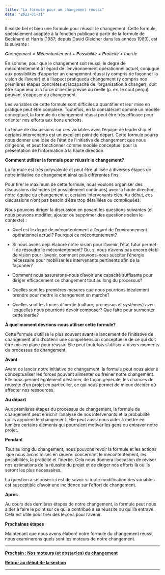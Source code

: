 ```yaml
---
title: "La formule pour un changement réussi"
date: "2023-01-31"
---
```


Il existe bel et bien une formule pour réussir le changement. Cette formule, spécialement adaptée à la fonction publique à partir de la formule de Beckhard et Harris (1987; depuis David Gleicher dans les années 1960), est la suivante :

_**C**hangement = **M**écontentement + **P**ossibilité + **P**raticité > **I**nertie_

En somme, pour que le changement soit réussi, le degré de mécontentement à l’égard de l’environnement opérationnel actuel, conjugué aux possibilités d’apporter un changement réussi (y compris de façonner la vision de l’avenir) et à l’aspect pratiquedu changement (y compris nos premières étapes concrètes et lacapacité de l’organisation à changer), doit être supérieur à la force d’inertie prévue ou réelle (p. ex. le coût perçu) pouvant s’opposer au changement.

Les variables de cette formule sont difficiles à quantifier et leur mise en pratique peut être complexe. Toutefois, en la considérant comme un modèle conceptuel, la formule du changement réussi peut être très efficace pour orienter nos efforts aux bons endroits.

La tenue de discussions sur ces variables avec l’équipe de leadership et certains intervenants est un excellent point de départ. Cette formule pourra nous donner une idée de l’état de l’initiative de changement que nous dirigeons, et peut fonctionner comme modèle conceptuel pour la présentation de l’information à la haute direction.

**Comment utiliser la formule pour réussir le changement?**

La formule est très polyvalente et peut être utilisée à diverses étapes de notre initiative de changement ainsi qu’à différentes fins.

Pour tirer le maximum de cette formule, nous voulons organiser des discussions distinctes (et possiblement continues) avec la haute direction, notre équipe du changement et certains intervenants clés. Au début, ces discussions n’ont pas besoin d’être trop détaillées ou compliquées.

Nous pouvons diriger la discussion en posant les questions suivantes (et nous pouvons modifier, ajouter ou supprimer des questions selon le contexte) :

- Quel est le degré de mécontentement à l’égard de l’environnement opérationnel actuel? Pourquoi ce mécontentement?

- Si nous avons déjà élaboré notre vision pour l’avenir, l’état futur permet-il de résoudre le mécontentement? Ou, si nous n’avons pas encore établi de vision pour l’avenir, comment pouvons-nous susciter l’énergie nécessaire pour mobiliser les intervenants pertinents afin de la façonner?

- Comment nous assurerons-nous d’avoir une capacité suffisante pour diriger efficacement ce changement tout au long du processus?

- Quelles sont les premières mesures que nous pourrions idéalement prendre pour mettre le changement en marche?

- Quelles sont les forces d’inertie (culture, processus et systèmes) avec lesquelles nous pourrions devoir composer? Que faire pour surmonter cette inertie?

  
**À quel moment devrions-nous utiliser cette formule?**

Cette formule s’utilise le plus souvent avant le lancement de l’initiative de changement afin d’obtenir une compréhension conceptuelle de ce qui doit être mis en place pour réussir. Elle peut toutefois s’utiliser à divers moments du processus de changement.

**Avant**

Avant de lancer notre initiative de changement, la formule peut nous aider à conceptualiser les forces pouvant alimenter ou freiner notre changement. Elle nous permet également d’estimer, de façon générale, les chances de réussite d’un projet en particulier, ce qui nous permet de mieux décider où affecter nos ressources.

**Au départ**

Aux premières étapes du processus de changement, la formule de changement peut enrichir l’analyse de nos intervenants et la probabilité qu’ils appuient le changement. Elle peut aussi nous aider à mettre en lumière certains éléments qui pourraient motiver les gens ou entraver notre projet.

**Pendant**

Tout au long du changement, nous pouvons revoir la formule et les actions  que nous avons mises en œuvre  concernant le mécontentement, les possibilités, la praticité et l’inertie. Cela nous donnera l’occasion de réviser nos estimations de la réussite du projet et de diriger nos efforts là où ils seront les plus nécessaires.

La question à se poser ici est de savoir si toute modification des variables est susceptible d’avoir une incidence sur l’effort de changement.

**Après**

Au cours des dernières étapes de notre changement, la formule peut nous aider à faire le point sur ce qui a contribué à sa réussite ou qui l’a entravé. Cela est utile pour tirer des leçons pour l’avenir.

**Prochaines étapes**

Maintenant que nous avons élaboré notre formule du changement réussi, nous examinerons quels sont les moteurs de notre changement.

* * *

[******Prochain : Nos moteurs (et obstacles) du changement******](/nos-moteurs-et-obstacles-du-changement/)

[**Retour au début de la section**](/jeter-les-bases-dun-changement-reussi/)

* * *
